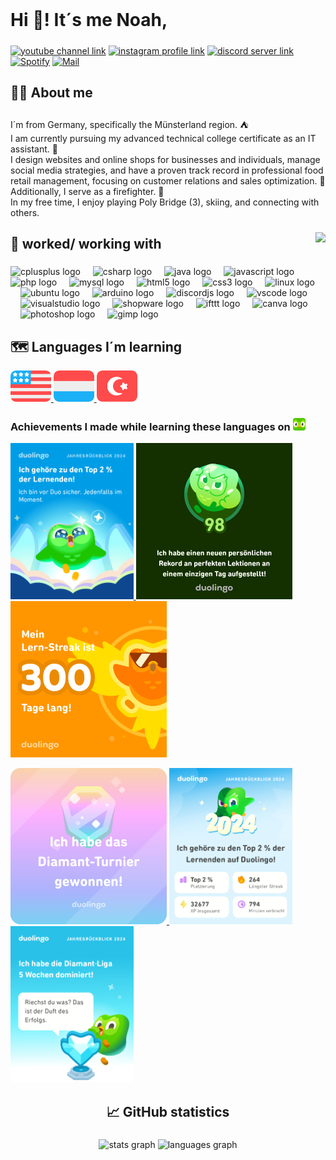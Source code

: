 <br clear="both">

<h1 align="left">Hi 👋!  It´s me Noah,</h1>

#####
[![youtube channel link](https://img.shields.io/badge/YouTube-FF0000?style=for-the-badge&logo=youtube&logoColor=white)]([https://youtube.com/c/bobbyg603](https://www.youtube.com/@DorfladenLeer))
[![instagram profile link](https://img.shields.io/badge/Instagram-E4405F?style=for-the-badge&logo=instagram&logoColor=white)]([https://instagram.com/bobbyg603](https://www.instagram.com/noah.austrup/))
[![discord server link](https://img.shields.io/badge/Discord-7289DA?style=for-the-badge&logo=discord&logoColor=white)](discordapp.com/users/734091808258392115)
[![Spotify](https://img.shields.io/badge/Spotify-1ED760?&style=for-the-badge&logo=spotify&logoColor=white)](https://open.spotify.com/user/31vf4nn4ylpra4gtyxtdml2sh7ja)
[![Mail](https://img.shields.io/badge/Gmail-D14836?style=for-the-badge&logo=gmail&logoColor=white)](mailto:austrup.noah@gmail.com)

#####

<h2 align="left">🙋‍♂️ About me</h2>

###

<p align="left">I´m from Germany, specifically the Münsterland region. ⛺️<br>I am currently pursuing my advanced technical college certificate as an IT assistant. 🏫<br> I design websites and online shops for businesses and individuals, manage social media strategies, and have a proven track record in professional food retail management, focusing on customer relations and sales optimization. 💼<br>Additionally, I serve as a firefighter. 🚒<br>In my free time, I enjoy playing Poly Bridge (3), skiing, and connecting with others.</p>

#####

<img align="right" height="375" src="https://media4.giphy.com/media/v1.Y2lkPTc5MGI3NjExdG1qMXFvcGZ2YzB4azdtejdueDNmcmZuOTRqcTg0cHBwdXM0OWUwZiZlcD12MV9pbnRlcm5hbF9naWZfYnlfaWQmY3Q9Zw/iE43NInpLy8P6/giphy.gif"  />

###

<h2 align="left">🔨 worked/ working with</h2>

###

<div align="left">
  <img src="https://cdn.jsdelivr.net/gh/devicons/devicon/icons/cplusplus/cplusplus-original.svg" height="78" alt="cplusplus logo"  />
  <img width="12" />
  <img src="https://cdn.jsdelivr.net/gh/devicons/devicon/icons/csharp/csharp-original.svg" height="78" alt="csharp logo"  />
  <img width="12" />
  <img src="https://cdn.jsdelivr.net/gh/devicons/devicon/icons/java/java-original.svg" height="78" alt="java logo"  />
  <img width="12" />
  <img src="https://cdn.jsdelivr.net/gh/devicons/devicon/icons/javascript/javascript-original.svg" height="78" alt="javascript logo"  />
  <img width="12" />
  <img src="https://cdn.jsdelivr.net/gh/devicons/devicon/icons/php/php-original.svg" height="78" alt="php logo"  />
  <img width="12" />
  <img src="https://cdn.jsdelivr.net/gh/devicons/devicon/icons/mysql/mysql-original.svg" height="78" alt="mysql logo"  />
  <img width="12" />
  <img src="https://cdn.jsdelivr.net/gh/devicons/devicon/icons/html5/html5-original.svg" height="78" alt="html5 logo"  />
  <img width="12" />
  <img src="https://cdn.jsdelivr.net/gh/devicons/devicon/icons/css3/css3-original.svg" height="78" alt="css3 logo"  />
  <img width="12" />
  <img src="https://cdn.jsdelivr.net/gh/devicons/devicon/icons/linux/linux-original.svg" height="78" alt="linux logo"  />
  <img width="12" />
  <img src="https://cdn.jsdelivr.net/gh/devicons/devicon/icons/ubuntu/ubuntu-plain.svg" height="78" alt="ubuntu logo"  />
  <img width="12" />
  <img src="https://cdn.jsdelivr.net/gh/devicons/devicon/icons/arduino/arduino-original.svg" height="78" alt="arduino logo"  />
  <img width="12" />
  <img src="https://cdn.jsdelivr.net/gh/devicons/devicon/icons/discordjs/discordjs-original.svg" height="78" alt="discordjs logo"  />
  <img width="12" />
  <img src="https://cdn.jsdelivr.net/gh/devicons/devicon/icons/vscode/vscode-original.svg" height="78" alt="vscode logo"  />
  <img width="12" />
  <img src="https://cdn.jsdelivr.net/gh/devicons/devicon/icons/visualstudio/visualstudio-plain.svg" height="78" alt="visualstudio logo"  />
  <img width="12" />
  <img src="https://cdn.jsdelivr.net/gh/devicons/devicon/icons/shopware/shopware-original.svg" height="78" alt="shopware logo"  />
  <img width="12" />
  <img src="https://cdn.jsdelivr.net/gh/devicons/devicon/icons/ifttt/ifttt-original.svg" height="78" alt="ifttt logo"  />
  <img width="12" />
  <img src="https://cdn.jsdelivr.net/gh/devicons/devicon/icons/canva/canva-original.svg" height="78" alt="canva logo"  />
  <img width="12" />
  <img src="https://cdn.jsdelivr.net/gh/devicons/devicon/icons/photoshop/photoshop-plain.svg" height="78" alt="photoshop logo"  />
  <img width="12" />
  <img src="https://cdn.jsdelivr.net/gh/devicons/devicon/icons/gimp/gimp-original.svg" height="78" alt="gimp logo"  />
</div>

#####

<h2 align="left">🗺️ Languages I´m learning </h2>

<a href="https://www.duolingo.com/profile/Noah_Rot">
  <img src="assets/englisch-duolingo.svg" height="50px">
</a>
<a href="https://www.duolingo.com/profile/Noah_Rot">
  <img src="assets/dutch-duolingo.svg" height="50px">
</a>
<a href="https://www.duolingo.com/profile/Noah_Rot">
  <img src="assets/turkey-duolingo.svg" height="50px">
</a>

<h3 align="left">Achievements I made while learning these languages on <img src="assets/duo-icon.svg" height="20px"></h3>

<p align="left"> 
  <a href="https://www.duolingo.com/profile/Noah_Rot" rel="noreferrer"> <img src="assets/duo-top.png"  height="250px"/> </a> 
  <a href="https://www.duolingo.com/profile/Noah_Rot" rel="noreferrer"> <img src="assets/duo-perfect-lessons.png" height="250px"/> </a>  
  <a href="https://www.duolingo.com/profile/Noah_Rot" rel="noreferrer"> <img src="assets/duo-streak.png" height="250px"/> </a>  
</p>
<p align="left"> 
  <a href="https://www.duolingo.com/profile/Noah_Rot" rel="noreferrer"> <img src="assets/duo-diamond.png"  height="250px"/> </a> 
  <a href="https://www.duolingo.com/profile/Noah_Rot" rel="noreferrer"> <img src="assets/duo-re.png" height="250px"/> </a>  
  <a href="https://www.duolingo.com/profile/Noah_Rot" rel="noreferrer"> <img src="assets/duo-5diamond.png" height="250px"/> </a>  
</p>


#####

<h2 align="center">📈 GitHub statistics</h2>

###

<div align="center">
  <img src="https://github-readme-stats.vercel.app/api?username=NoahRoters&hide_title=false&hide_rank=false&show_icons=true&include_all_commits=true&count_private=true&disable_animations=false&theme=vision-friendly-dark&locale=en&hide_border=false&order=1" height="150" alt="stats graph"  />
  <img src="https://github-readme-stats.vercel.app/api/top-langs?username=NoahRoters&locale=en&hide_title=false&layout=compact&card_width=320&langs_count=5&theme=vision-friendly-dark&hide_border=false&order=2" height="150" alt="languages graph"  />
</div>

#####

